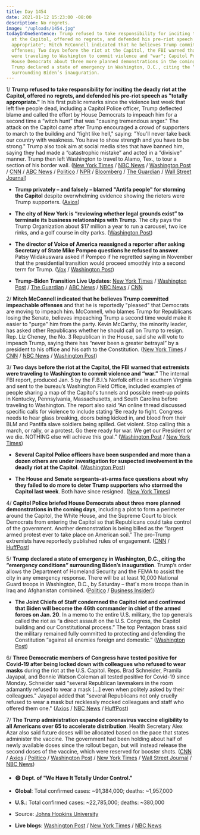 ```yaml
---
title: Day 1454
date: 2021-01-12 15:23:00 -08:00
description: No regrets.
image: "/uploads/1454.jpg"
todayInOneSentence: Trump refused to take responsibility for inciting the deadly riot
  at the Capitol, offered no regrets, and defended his pre-riot speech as "totally
  appropriate"; Mitch McConnell indicated that he believes Trump committed impeachable
  offenses; Two days before the riot at the Capitol, the FBI warned that extremists
  were traveling to Washington to commit violence and "war"; Capitol Police briefed
  House Democrats about three more planned demonstrations in the coming days; and
  Trump declared a state of emergency in Washington, D.C., citing the “emergency conditions”
  surrounding Biden’s inauguration.
---
```


1/ **Trump refused to take responsibility for inciting the deadly riot at the Capitol, offered no regrets, and defended his pre-riot speech as "totally appropriate."** In his first public remarks since the violence last week that left five people dead, including a Capitol Police officer, Trump deflected blame and called the effort by House Democrats to impeach him for a second time a “witch hunt” that was "causing tremendous anger." The attack on the Capitol came after Trump encouraged a crowd of supporters to march to the building and "fight like hell," saying: "You'll never take back our country with weakness. You have to show strength and you have to be strong." Trump also took aim at social media sites that have banned him, saying they had made a “catastrophic mistake” and acted in a “divisive” manner. Trump then left Washington to travel to Alamo, Tex., to tour a section of his border wall. ([New York Times](https://www.nytimes.com/2021/01/12/us/trump-capitol.html) / [NBC News](https://www.nbcnews.com/politics/congress/house-set-vote-resolution-calling-pence-invoke-25th-amendment-n1253873) / [Washington Post](https://www.washingtonpost.com/politics/2021/01/12/trump-impeachment-biden-transition-live-updates/#link-JZECTMV6DZAPHATZHZTGJP4OMY) / [CNN](https://www.cnn.com/2021/01/12/politics/donald-trump-riot-impeachment/index.html) / [ABC News](https://abcnews.go.com/Politics/trump-lashes-impeachment-effort-claims-causing-tremendous-anger/story?id=75199061) / [Politico](https://www.politico.com/news/2021/01/12/trump-defends-pre-riot-speech-458129) / [NPR](https://www.npr.org/sections/congress-electoral-college-tally-live-updates/2021/01/12/956018842/trump-says-his-comments-ahead-of-capitol-riot-were-totally-appropriate) / [Bloomberg](https://www.bloomberg.com/news/articles/2021-01-12/trump-says-rally-before-capitol-riot-was-totally-appropriate?sref=MIBMEEoj) / [The Guardian](https://www.theguardian.com/us-news/2021/jan/12/donald-trump-texas-impeachment-effort) / [Wall Street Journal](https://www.wsj.com/articles/republicans-weigh-trump-censure-impeachment-11610460924))

* **Trump privately – and falsely – blamed "Antifa people" for storming the Capitol** despite overwhelming evidence showing the rioters were Trump supporters. ([Axios](https://www.axios.com/trump-falsely-blames-antifa-for-capitol-riot-bab4943c-d465-4d05-ae36-1e8d1437f168.html))

* **The city of New York is “reviewing whether legal grounds exist” to terminate its business relationships with Trump**. The city pays the Trump Organization about $17 million a year to run a carousel, two ice rinks, and a golf course in city parks. ([Washington Post](https://www.washingtonpost.com/politics/new-york-trump-cancel/2021/01/11/3527257e-545a-11eb-a08b-f1381ef3d207_story.html))

* **The director of Voice of America reassigned a reporter after asking Secretary of State Mike Pompeo questions he refused to answer**. Patsy Widakuswara asked if Pompeo if he regretted saying in November that the presidential transition would proceed smoothly into a second term for Trump. ([Vox](https://www.vox.com/2021/1/12/22226393/voice-of-america-pompeo-reporter-widakuswara) / [Washington Post](https://www.washingtonpost.com/lifestyle/media/voice-of-america-reporter-demoted-pompeo/2021/01/12/caa1b22c-5496-11eb-a08b-f1381ef3d207_story.html))

* **Trump-Biden Transition Live Updates**: [New York Times](https://www.nytimes.com/live/2021/01/12/us/impeachment-trump-25th-amendment/) / [Washington Post](https://www.washingtonpost.com/politics/2021/01/12/trump-impeachment-biden-transition-live-updates/) / [The Guardian](https://www.theguardian.com/us-news/live/2021/jan/12/donald-trump-impeachment-insurrection-capitol-joe-biden-coronavirus-covid-live-updates) / [ABC News](https://abcnews.go.com/Politics/live-updates/2020-election-transition-trump-biden/?id=75166132) / [NBC News](https://www.nbcnews.com/politics/congress/live-blog/2021-01-12-trump-impeachment-25th-amendment-n1253803) / [CNN](https://www.cnn.com/politics/live-news/trump-impeachment-news-01-12-21/h_b0e0ac884e685a57434b9b3f04b29863)

2/ **Mitch McConnell indicated that he believes Trump committed impeachable offenses** and that he is reportedly "pleased" that Democrats are moving to impeach him. McConnell, who blames Trump for Republicans losing the Senate, believes impeaching Trump a second time would make it easier to "purge" him from the party. Kevin McCarthy, the minority leader, has asked other Republicans whether he should call on Trump to resign. Rep. Liz Cheney, the No. 3 Republican in the House, said she will vote to impeach Trump, saying there has “never been a greater betrayal” by a president to his office and his oath to the Constitution. ([New York Times](https://www.nytimes.com/2021/01/12/us/mcconnell-impeachment-trump-mc.html) / [CNN](https://www.cnn.com/2021/01/12/politics/mcconnell-impeachment-trump-capitol-riot/index.html) / [NBC News](https://www.nbcnews.com/politics/congress/house-set-vote-resolution-calling-pence-invoke-25th-amendment-n1253873) / [Washington Post](https://www.washingtonpost.com/politics/2021/01/12/trump-impeachment-biden-transition-live-updates/))

3/ **Two days before the riot at the Capitol, the FBI warned that extremists were traveling to Washington to commit violence and “war.”** The internal FBI report, produced Jan. 5 by the F.B.I.’s Norfolk office in southern Virginia and sent to the bureau’s Washington Field Office, included examples of people sharing a map of the Capitol's tunnels and possible meet-up points in Kentucky, Pennsylvania, Massachusetts, and South Carolina before traveling to Washington. The report also said “An online thread discussed specific calls for violence to include stating ‘Be ready to fight. Congress needs to hear glass breaking, doors being kicked in, and blood from their BLM and Pantifa slave soldiers being spilled. Get violent. Stop calling this a march, or rally, or a protest. Go there ready for war. We get our President or we die. NOTHING else will achieve this goal.” ([Washington Post](https://www.washingtonpost.com/national-security/capitol-riot-fbi-intelligence/2021/01/12/30d12748-546b-11eb-a817-e5e7f8a406d6_story.html) / [New York Times](https://www.nytimes.com/2021/01/12/us/fbi-report-capitol.html))

* **Several Capitol Police officers have been suspended and more than a dozen others are under investigation for suspected involvement in the deadly riot at the Capitol**. ([Washington Post](https://www.washingtonpost.com/politics/capitol-police-officers-suspended/2021/01/11/0ee0e422-545f-11eb-a931-5b162d0d033d_story.html))

* **The House and Senate sergeants-at-arms face questions about why they failed to do more to deter Trump supporters who stormed the Capitol last week**. Both have since resigned. ([New York Times](https://www.nytimes.com/2021/01/11/us/politics/congress-sergeants-at-arms.html))

4/ **Capitol Police briefed House Democrats about three more planned demonstrations in the coming days**, including a plot to form a perimeter around the Capitol, the White House, and the Supreme Court to block Democrats from entering the Capitol so that Republicans could take control of the government. Another demonstration is being billed as the “largest armed protest ever to take place on American soil.” The pro-Trump extremists have reportedly published rules of engagement. ([CNN](https://www.cnn.com/2021/01/12/politics/congress-briefing-us-capitol-threats/index.html) / [HuffPost](https://www.huffpost.com/entry/democrats-briefed-plot-overthrow-government_n_5ffd29a4c5b691806c4bf199))

5/ **Trump declared a state of emergency in Washington, D.C., citing the “emergency conditions” surrounding Biden’s inauguration**. Trump’s order allows the Department of Homeland Security and the FEMA to assist the city in any emergency response. There will be at least 10,000 National Guard troops in Washington, D.C., by Saturday – that's more troops than in Iraq and Afghanistan combined. ([Politico](https://www.politico.com/news/2021/01/11/donald-trump-dc-state-of-emergency-inauguration-457890) / [Business Insider)](https://www.businessinsider.com/more-us-troops-be-in-dc-biden-inauguration-iraq-afghanistan-2021-1?op=1))

* **The Joint Chiefs of Staff condemned the Capitol riot and confirmed that Biden will become the 46th commander in chief of the armed forces on Jan. 20**. In a memo to the entire U.S. military, the top generals called the riot as “a direct assault on the U.S. Congress, the Capitol building and our Constitutional process.” The top Pentagon brass said the military remained fully committed to protecting and defending the Constitution “against all enemies foreign and domestic.” ([Washington Post](https://www.washingtonpost.com/politics/2021/01/12/trump-impeachment-biden-transition-live-updates/#link-2QQIDNQLCVCAJJYDWAEMFGRMYM))

6/ **Three Democratic members of Congress have tested positive for Covid-19 after being locked down with colleagues who refused to wear masks** during the riot at the U.S. Capitol. Reps. Brad Schneider, Pramila Jayapal, and Bonnie Watson Coleman all tested positive for Covid-19 since Monday. Schneider said "several Republican lawmakers in the room adamantly refused to wear a mask \[...\] even when politely asked by their colleagues." Jayapal added that "several Republicans not only cruelly refused to wear a mask but recklessly mocked colleagues and staff who offered them one." ([Axios](https://www.axios.com/rep-pramila-jayapal-covid-19-capitol-hill-riot-1a7cda3c-973f-4376-97ad-f4eb3306a28c.html) / [NBC News](https://www.nbcnews.com/politics/congress/second-lawmaker-tests-positive-covid-after-capitol-lockdown-n1253851) / [HuffPost](https://www.huffpost.com/entry/gop-lawmakers-masks-capitol-lockdown_n_5ffcb9ffc5b63642b6fe3387))

7/ **The Trump administration expanded coronavirus vaccine eligibility to all Americans over 65 to accelerate distribution**. Health Secretary Alex Azar also said future doses will be allocated based on the pace that states administer the vaccine. The government had been holding about half of newly available doses since the rollout began, but will instead release the second doses of the vaccine, which were reserved for booster shots. ([CNN](https://www.cnn.com/2021/01/12/politics/coronavirus-vaccine-distribution-rollout/index.html) / [Axios](https://www.axios.com/trump-coronavirus-vaccines-seniors-doses-faster-ca22e892-71d4-4e04-9219-b41fec799524.html) / [Politico](https://www.politico.com/news/2021/01/12/trump-vaccine-covid-older-adults-458114) / [Washington Post](https://www.washingtonpost.com/health/2021/01/12/trump-covid-vaccine-second-shot/) / [New York Times](https://www.nytimes.com/live/2021/01/12/world/covid-19-coronavirus#the-trump-administration-calls-for-wider-vaccine-eligibility-including-people-65-and-over) / [Wall Street Journal](https://www.wsj.com/articles/vaccine-should-be-given-to-anyone-over-65-health-officials-expected-to-urge-11610462365) / [NBC News](https://www.nbcnews.com/health/health-news/cdc-recommend-states-give-covid-vaccine-anyone-65-older-n1253887))

* #### 😷 Dept. of "We Have It Totally Under Control."

* **Global**: Total confirmed cases: \~91,384,000; deaths: \~1,957,000

* **U.S.**: Total confirmed cases: \~22,785,000; deaths: \~380,000

* Source: [Johns Hopkins University](https://coronavirus.jhu.edu/map.html)

* **Live blogs**:  [Washington Post](https://www.washingtonpost.com/nation/2021/01/12/coronavirus-covid-live-updates-us/) / [New York Times](https://www.nytimes.com/live/2021/01/12/world/covid-19-coronavirus/) / [NBC News](https://www.nbcnews.com/news/us-news/live-blog/2021-01-12-covid-live-updates-vaccine-news-n1253858)